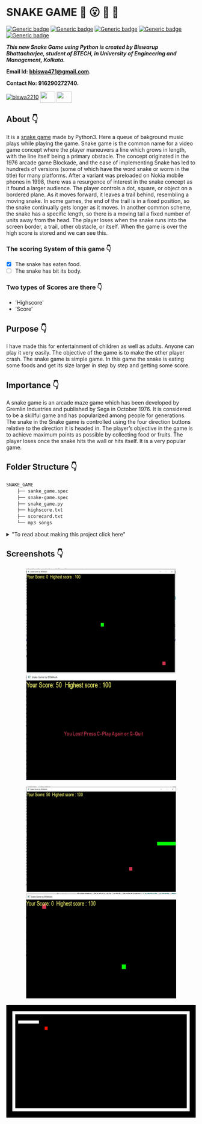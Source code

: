 <div align="justified">
    
# SNAKE GAME :star_struck: :open_mouth: :running: :star2:

[![Generic badge](https://img.shields.io/badge/advance-Python3-yellowgreen)](https://shields.io/) [![Generic badge](https://img.shields.io/badge/module-pygame-blue)](https://shields.io/) [![Generic badge](https://img.shields.io/badge/module-random-red)](https://shields.io/) [![Generic badge](https://img.shields.io/badge/module-time-brightgreen)](https://shields.io/) [![Generic badge](https://img.shields.io/badge/module-datetime-orange)](https://shields.io/)
<br>

***This new Snake Game using Python is created by Biswarup Bhattacharjee, student of BTECH, in University of Engineering and Management, Kolkata.***

**Email Id: bbiswa471@gmail.com.** 

**Contact No: 916290272740.** 


<p align="left">
<a href="https://www.facebook.com/profile.php?id=100070395300810" target="blank"><img align="center" src="https://cdn.jsdelivr.net/npm/simple-icons@3.0.1/icons/facebook.svg" alt="biswa2210" height="30" width="40" /></a>
<a href="https://instagram.com/biswarup2210" target="blank"><img align="center" src="https://cdn.jsdelivr.net/npm/simple-icons@3.0.1/icons/instagram.svg" alt="" height="30" width="40" /></a>
<a href="https://github.com/biswa2210/biswa2210" target="blank"><img align="center" src="https://cdn.jsdelivr.net/npm/simple-icons@3.0.1/icons/github.svg" alt="" height="30" width="40" /></a>
</p>

## About :point_down: 

<div align="justified">
    
It is a [snake game](https://en.wikipedia.org/wiki/Snake_(video_game_genre)) made by Python3. Here a queue of bakground music plays while playing the game. Snake game is the common name for a video game concept where the player maneuvers a line which grows in length, with the line itself being a primary obstacle. The concept originated in the 1976 arcade game Blockade, and the ease of implementing Snake has led to hundreds of versions (some of which have the word snake or worm in the title) for many platforms. After a variant was preloaded on Nokia mobile phones in 1998, there was a resurgence of interest in the snake concept as it found a larger audience. The player controls a dot, square, or object on a bordered plane. As it moves forward, it leaves a trail behind, resembling a moving snake. In some games, the end of the trail is in a fixed position, so the snake continually gets longer as it moves. In another common scheme, the snake has a specific length, so there is a moving tail a fixed number of units away from the head. The player loses when the snake runs into the screen border, a trail, other obstacle, or itself. When the game is over the high score is stored and we can see this. 
</div>

### The scoring System of this game :point_down:

- [x] The snake has eaten food.
- [ ] The snake has bit its body.

### Two types of Scores are there :point_down:

- 'Highscore'
- 'Score'

## Purpose :point_down:

<div align="justified">
I have made this for entertainment of children as well as adults. Anyone can play it very easily. The objective of the game is to make the other player crash. The snake game is simple game. In this game the snake is eating some foods and get its size larger in step by step and getting some score.
</div>

## Importance :point_down:

<div align="justified">
A snake game is an arcade maze game which has been developed by Gremlin Industries and published by Sega in October 1976. It is considered to be a skillful game and has popularized among people for generations. The snake in the Snake game is controlled using the four direction buttons relative to the direction it is headed in. The player’s objective in the game is to achieve maximum points as possible by collecting food or fruits. The player loses once the snake hits the wall or hits itself. It is a very popular game. 
</div>

## Folder Structure :point_down:

```bash
SNAKE_GAME
    ├── sanke_game.spec
    ├── snake-game.spec
    ├── snake_game.py
    ├── highscore.txt
    ├── scorecard.txt
    └── mp3 songs
```
<details>
    <summary>
        "To read about making this project click here"
        </summary>
    I have made this game using Python3. I have saved highscore in a file. Each time the snake eats food, its size increases. I have used some mp3 songs for background musics.
</details>
    
## Screenshots :point_down: 

<div align="center">
<a href="pics/snake1.jpeg"><img src="pics/snake1.jpeg" width="400" height= "280"></a> <a href="pics/snake2.jpeg"><img src="pics/snake2.jpeg" width="400" height= "280"></a>

<a href="pics/snake3.jpeg"><img src="pics/snake3.jpeg" width="400" height= "280"></a> <a href="pics/snake4.jpeg"><img src="pics/snake4.jpeg" width="400" height= "280"></a>

<a href="pics/gif.gif"><img src="pics/gif.gif" width="800" height= "300"></a>
</div>

</div>

